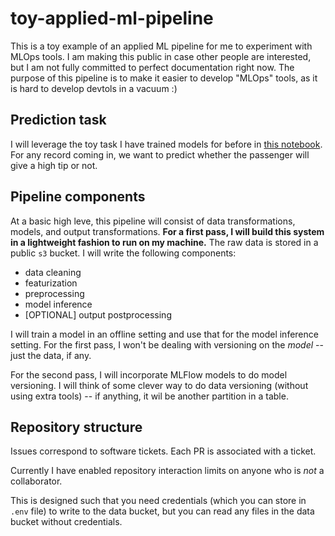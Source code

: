 # toy-applied-ml-pipeline

This is a toy example of an applied ML pipeline for me to experiment with MLOps tools. I am making this public in case other people are interested, but I am not fully committed to perfect documentation right now. The purpose of this pipeline is to make it easier to develop "MLOps" tools, as it is hard to develop devtols in a vacuum :)

## Prediction task

I will leverage the toy task I have trained models for before in [this notebook](https://github.com/shreyashankar/debugging-ml-talk/blob/main/nyc_taxi_2020.ipynb). For any record coming in, we want to predict whether the passenger will give a high tip or not. 

## Pipeline components

At a basic high leve, this pipeline will consist of data transformations, models, and output transformations. **For a first pass, I will build this system in a lightweight fashion to run on my machine.** The raw data is stored in a public `s3` bucket. I will write the following components:

* data cleaning
* featurization
* preprocessing
* model inference
* [OPTIONAL] output postprocessing

I will train a model in an offline setting and use that for the model inference setting. For the first pass, I won't be dealing with versioning on the *model* -- just the data, if any. 

For the second pass, I will incorporate MLFlow models to do model versioning. I will think of some clever way to do data versioning (without using extra tools) -- if anything, it wil be another partition in a table.

## Repository structure

Issues correspond to software tickets. Each PR is associated with a ticket.

Currently I have enabled repository interaction limits on anyone who is *not* a collaborator.

This is designed such that you need credentials (which you can store in `.env` file) to write to the data bucket, but you can read any files in the data bucket without credentials.

